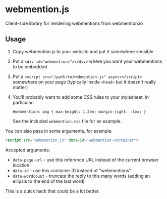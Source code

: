 # webmention.js
Client-side library for rendering webmentions from webmention.io

## Usage

1. Copy webmention.js to your website and put it somewhere sensible
2. Put a `<div id="webmentions"></div>` where you want your webmentions to be
   embedded
3. Put a `<script src="/path/to/webmention.js" async></script>`
   somewhere on your page (typically inside `<head>` but it doesn't really matter)
4. You'll probably want to add some CSS rules to your stylesheet, in particular:

    `#webmentions img { max-height: 1.2em; margin-right: -1ex; }`

    See the included `webmention.css` file for an example.

You can also pass in some arguments, for example:

```html
<script src="webmention.js" data-id="webmention-container">
```

Accepted arguments:

* `data-page-url` - use this reference URL instead of the current browser location
* `data-id` - use this container ID instead of "webmentions"
* `data-wordcount` - truncate the reply to this many words (adding an ellipsis to
    the end of the last word)

This is a quick hack that could be a lot better.
